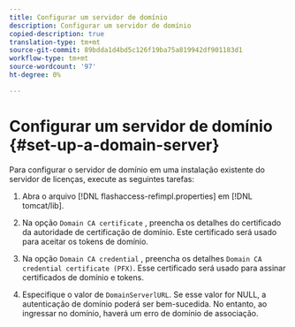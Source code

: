 ```yaml
---
title: Configurar um servidor de domínio
description: Configurar um servidor de domínio
copied-description: true
translation-type: tm+mt
source-git-commit: 89bdda1d4bd5c126f19ba75a819942df901183d1
workflow-type: tm+mt
source-wordcount: '97'
ht-degree: 0%

---
```



# Configurar um servidor de domínio {#set-up-a-domain-server}

Para configurar o servidor de domínio em uma instalação existente do servidor de licenças, execute as seguintes tarefas:

1. Abra o arquivo [!DNL flashaccess-refimpl.properties] em [!DNL tomcat/lib].

1. Na opção `Domain CA certificate` , preencha os detalhes do certificado da autoridade de certificação de domínio. Este certificado será usado para aceitar os tokens de domínio.
1. Na opção `Domain CA credential` , preencha os detalhes `Domain CA credential certificate (PFX)`. Esse certificado será usado para assinar certificados de domínio e tokens.

1. Especifique o valor de `DomainServerlURL`. Se esse valor for NULL, a autenticação de domínio poderá ser bem-sucedida. No entanto, ao ingressar no domínio, haverá um erro de domínio de associação.

